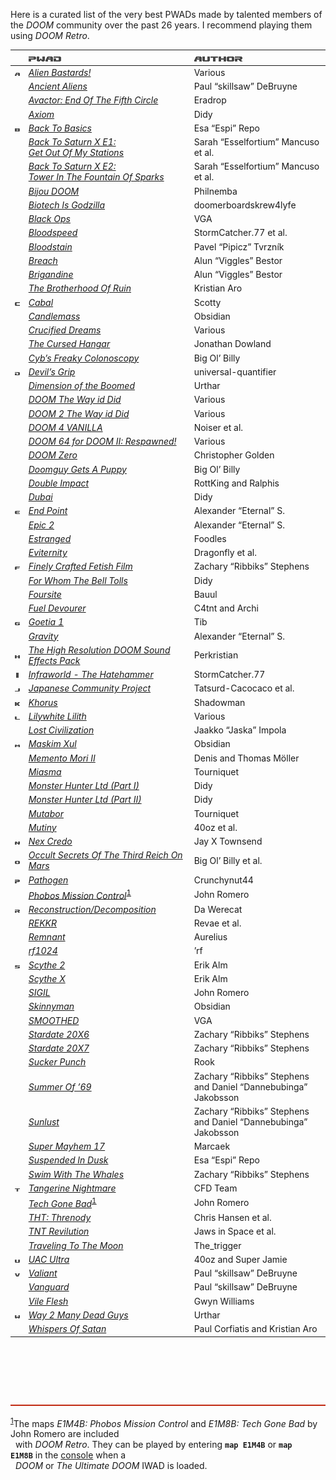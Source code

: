 Here is a curated list of the very best PWADs made by talented members of the *DOOM* community over the past 26 years. I recommend playing them using *DOOM Retro*.

&nbsp; | ![](https://github.com/bradharding/www.doomretro.com/blob/master/wiki/pwad.png?raw=true) | ![](https://github.com/bradharding/www.doomretro.com/blob/master/wiki/author.png?raw=true)
:---: | :--- | :---
![](https://github.com/bradharding/www.doomretro.com/blob/master/wiki/a.png?raw=true) | [*Alien Bastards!*](https://www.doomworld.com/idgames/levels/doom2/Ports/d-f/dbp13)|Various
&nbsp; | [*Ancient Aliens*](https://www.doomworld.com/idgames/levels/doom2/Ports/megawads/aaliens)|Paul “skillsaw” DeBruyne
&nbsp; | [*Avactor: End Of The Fifth Circle*](https://www.doomworld.com/forum/topic/101647/)|Eradrop
&nbsp; | [*Axiom*](https://www.doomworld.com/idgames/levels/doom2/Ports/a-c/axiom)|Didy
![](https://github.com/bradharding/www.doomretro.com/blob/master/wiki/b.png?raw=true) | [*Back To Basics*](https://www.doomworld.com/idgames/levels/doom/a-c/b2b)|Esa “Espi” Repo
&nbsp; | [*Back To Saturn X E1:<br>Get Out Of My Stations*](https://www.doomworld.com/idgames/levels/doom2/megawads/btsx_e1)|Sarah “Esselfortium” Mancuso et al.
&nbsp; | [*Back To Saturn X E2:<br>Tower In The Fountain Of Sparks*](https://www.doomworld.com/forum/topic/69960/)|Sarah “Esselfortium” Mancuso et al.
&nbsp; | [*Bijou DOOM*](https://www.doomworld.com/idgames/levels/doom/megawads/bijou)|Philnemba
&nbsp; | [*Biotech Is Godzilla*](https://www.doomworld.com/idgames/levels/doom2/Ports/d-f/dbp22)|doomerboardskrew4lyfe
&nbsp; | [*Black Ops*](https://www.doomworld.com/forum/topic/84859/)|VGA
&nbsp; | [*Bloodspeed*](https://www.doomworld.com/forum/topic/103298/)|StormCatcher.77 et al.
&nbsp; | [*Bloodstain*](https://www.doomworld.com/idgames/levels/doom2/Ports/megawads/bstain)|Pavel “Pipicz” Tvrzník
&nbsp; | [*Breach*](https://www.doomworld.com/idgames/levels/doom2/Ports/a-c/breach)|Alun “Viggles” Bestor
&nbsp; | [*Brigandine*](https://www.doomworld.com/forum/topic/92776/)|Alun “Viggles” Bestor
&nbsp; | [*The Brotherhood Of Ruin*](https://www.doomworld.com/idgames/levels/doom2/p-r/ruinbros)|Kristian Aro
![](https://github.com/bradharding/www.doomretro.com/blob/master/wiki/c.png?raw=true) | [*Cabal*](https://www.doomworld.com/forum/topic/102961/)|Scotty
&nbsp; | [*Candlemass*](https://www.doomworld.com/forum/topic/113688/)|Obsidian
&nbsp; | [*Crucified Dreams*](https://www.doomworld.com/idgames/levels/doom2/deathmatch/Ports/megawads/crudream)|Various
&nbsp; | [*The Cursed Hangar*](https://www.doomworld.com/idgames/levels/doom/Ports/g-i/hangar)|Jonathan Dowland
&nbsp; | [*Cyb’s Freaky Colonoscopy*](https://www.doomworld.com/forum/topic/109554/)|Big Ol’ Billy
![](https://github.com/bradharding/www.doomretro.com/blob/master/wiki/d.png?raw=true) | [*Devil’s Grip*](https://www.doomworld.com/forum/topic/112468-devils-grip-a-boom-compatible-episode-rc1-released/)|universal-quantifier
&nbsp; | [*Dimension of the Boomed*](https://www.moddb.com/mods/dimension-of-the-boomed/downloads/dimension-of-the-boomed-vanilla-boom)|Urthar
&nbsp; | [*DOOM The Way id Did*](https://www.doomworld.com/idgames/levels/doom/megawads/dtwid)|Various
&nbsp; | [*DOOM 2 The Way id Did*](https://www.doomworld.com/idgames/levels/doom2/megawads/d2twid)|Various
&nbsp; | [*DOOM 4 VANILLA*](https://www.doomworld.com/forum/topic/108725/)|Noiser et al.
&nbsp; | [*DOOM 64 for DOOM II: Respawned!*](https://www.doomworld.com/idgames/levels/doom2/megawads/d64d2)|Various
&nbsp; | [*DOOM Zero*](https://www.moddb.com/mods/doom-zero)|Christopher Golden
&nbsp; | [*Doomguy Gets A Puppy*](https://www.doomworld.com/idgames/levels/doom2/Ports/p-r/puppy)|Big Ol’ Billy
&nbsp; | [*Double Impact*](https://www.doomworld.com/idgames/levels/doom/Ports/d-f/dbimpact)|RottKing and Ralphis
&nbsp; | [*Dubai*](https://www.doomworld.com/idgames/levels/doom2/Ports/d-f/dubai)|Didy
![](https://github.com/bradharding/www.doomretro.com/blob/master/wiki/e.png?raw=true) | [*End Point*](https://www.doomworld.com/idgames/levels/doom2/Ports/d-f/endpoint)|Alexander “Eternal” S.
&nbsp; | [*Epic 2*](https://www.doomworld.com/idgames/levels/doom2/megawads/epic2)|Alexander “Eternal” S.
&nbsp; | [*Estranged*](https://www.doomworld.com/idgames/levels/doom2/Ports/megawads/estrangd)|Foodles
&nbsp; | [*Eviternity*](https://www.doomworld.com/idgames/levels/doom2/Ports/megawads/eviternity)|Dragonfly et al.
![](https://github.com/bradharding/www.doomretro.com/blob/master/wiki/f.png?raw=true) | [*Finely Crafted Fetish Film*](https://www.doomworld.com/forum/topic/104608/)|Zachary “Ribbiks” Stephens
&nbsp; | [*For Whom The Bell Tolls*](https://www.doomworld.com/idgames/levels/doom2/Ports/a-c/belltoll)|Didy
&nbsp; | [*Foursite*](https://www.doomworld.com/idgames/levels/doom2/Ports/d-f/foursite)|Bauul
&nbsp; | [*Fuel Devourer*](https://www.doomworld.com/idgames/levels/doom2/Ports/d-f/fueldevr)|C4tnt and Archi
![](https://github.com/bradharding/www.doomretro.com/blob/master/wiki/g.png?raw=true) | [*Goetia 1*](https://www.doomworld.com/idgames/levels/doom/g-i/goetia1)|Tib
&nbsp; | [*Gravity*](https://www.doomworld.com/idgames/levels/doom2/Ports/g-i/gravity)|Alexander “Eternal” S.
![](https://github.com/bradharding/www.doomretro.com/blob/master/wiki/h.png?raw=true) | [*The High Resolution DOOM Sound Effects Pack*](http://www.perkristian.net/game_doom-sfx.shtml)|Perkristian
![](https://github.com/bradharding/www.doomretro.com/blob/master/wiki/i.png?raw=true) | [*Infraworld - The Hatehammer*](https://www.doomworld.com/forum/topic/107367/)|StormCatcher.77
![](https://github.com/bradharding/www.doomretro.com/blob/master/wiki/j.png?raw=true) | [*Japanese Community Project*](https://www.doomworld.com/idgames/levels/doom2/Ports/megawads/jpcp)|Tatsurd-Cacocaco et al.
![](https://github.com/bradharding/www.doomretro.com/blob/master/wiki/k.png?raw=true) | [*Khorus*](https://www.doomworld.com/idgames/levels/doom2/Ports/j-l/khorus)|Shadowman
![](https://github.com/bradharding/www.doomretro.com/blob/master/wiki/l.png?raw=true) | [*Lilywhite Lilith*](https://www.doomworld.com/idgames/levels/doom2/Ports/d-f/dbp11)|Various
&nbsp; | [*Lost Civilization*](https://www.doomworld.com/idgames/levels/doom2/Ports/megawads/joi_lstcv15)|Jaakko “Jaska” Impola
![](https://github.com/bradharding/www.doomretro.com/blob/master/wiki/m.png?raw=true) | [*Maskim Xul*](https://www.doomworld.com/files/file/19071-maskim-xul/)|Obsidian
&nbsp; | [*Memento Mori II*](https://www.doomworld.com/idgames/themes/mm/mm2)|Denis and Thomas Möller
&nbsp; | [*Miasma*](https://www.doomworld.com/idgames/levels/doom2/Ports/m-o/miasma)|Tourniquet
&nbsp; | [*Monster Hunter Ltd (Part I)*](https://www.doomworld.com/idgames/levels/doom2/Ports/m-o/mohu1)|Didy
&nbsp; | [*Monster Hunter Ltd (Part II)*](https://www.doomworld.com/idgames/levels/doom2/Ports/m-o/mohu2)|Didy
&nbsp; | [*Mutabor*](https://www.doomworld.com/forum/topic/112651/)|Tourniquet
&nbsp; | [*Mutiny*](https://www.doomworld.com/idgames/levels/doom2/Ports/megawads/mutiny)|40oz et al.
![](https://github.com/bradharding/www.doomretro.com/blob/master/wiki/n.png?raw=true) | [*Nex Credo*](https://www.doomworld.com/idgames/levels/doom2/m-o/nexcredo)|Jay X Townsend
![](https://github.com/bradharding/www.doomretro.com/blob/master/wiki/o.png?raw=true) | [*Occult Secrets Of The Third Reich On Mars*](https://www.doomworld.com/forum/topic/112484/)|Big Ol’ Billy et al.
![](https://github.com/bradharding/www.doomretro.com/blob/master/wiki/p.png?raw=true) | [*Pathogen*](https://www.doomworld.com/forum/topic/112939/)|Crunchynut44
&nbsp; | <a name="phobosmissioncontrol"></a>[*Phobos Mission Control*](https://www.doomworld.com/idgames/levels/doom/Ports/d-f/e1m4b)<sup>[1](#1)</sup>|John Romero
![](https://github.com/bradharding/www.doomretro.com/blob/master/wiki/r.png?raw=true) | [*Reconstruction/Decomposition*](https://www.doomworld.com/idgames/levels/doom2/Ports/p-r/rc-dc)|Da Werecat
&nbsp; | [*REKKR*](http://manbitesshark.com/)|Revae et al.
&nbsp; | [*Remnant*](https://www.doomworld.com/idgames/levels/doom2/Ports/p-r/remnant)|Aurelius
&nbsp; | [*rf1024*](https://www.doomworld.com/idgames/levels/doom2/Ports/p-r/rf_1024)|’rf
![](https://github.com/bradharding/www.doomretro.com/blob/master/wiki/s.png?raw=true) | [*Scythe 2*](https://www.doomworld.com/idgames/levels/doom2/Ports/megawads/scythe2)|Erik Alm
&nbsp; | [*Scythe X*](https://www.doomworld.com/idgames/levels/doom2/Ports/s-u/scythex)|Erik Alm
&nbsp; | [*SIGIL*](https://www.romerogames.ie/sigil)|John Romero
&nbsp; | [*Skinnyman*](https://www.doomworld.com/idgames/levels/doom2/Ports/s-u/skinny)|Obsidian
&nbsp; | [*SMOOTHED*](https://www.doomworld.com/forum/topic/85991/)|VGA
&nbsp; | [*Stardate 20X6*](https://www.doomworld.com/idgames/levels/doom2/Ports/s-u/stardate)|Zachary “Ribbiks” Stephens
&nbsp; | [*Stardate 20X7*](https://www.doomworld.com/idgames/levels/doom2/Ports/s-u/sd20x7)|Zachary “Ribbiks” Stephens
&nbsp; | [*Sucker Punch*](https://www.doomworld.com/idgames/levels/doom2/Ports/s-u/sckrpnch)|Rook
&nbsp; | [*Summer Of ’69*](https://www.doomworld.com/idgames/levels/doom2/Ports/s-u/summer69)|Zachary “Ribbiks” Stephens<br>and Daniel “Dannebubinga” Jakobsson
&nbsp; | [*Sunlust*](https://www.doomworld.com/idgames/levels/doom2/Ports/megawads/sunlust)|Zachary “Ribbiks” Stephens<br>and Daniel “Dannebubinga” Jakobsson
&nbsp; | [*Super Mayhem 17*](https://www.doomworld.com/idgames/levels/doom2/Ports/megawads/mayhem17)|Marcaek
&nbsp; | [*Suspended In Dusk*](https://www.doomworld.com/idgames/levels/doom2/s-u/sid)|Esa “Espi” Repo
&nbsp; | [*Swim With The Whales*](https://www.doomworld.com/idgames/levels/doom2/Ports/s-u/swtw)|Zachary “Ribbiks” Stephens
![](https://github.com/bradharding/www.doomretro.com/blob/master/wiki/t.png?raw=true) | [*Tangerine Nightmare*](https://www.doomworld.com/idgames/levels/doom2/Ports/s-u/tn)|CFD Team
&nbsp; | [*Tech Gone Bad*](https://www.doomworld.com/idgames/levels/doom/Ports/d-f/e1m8b)<sup>[1](#1)</sup>|John Romero
&nbsp; | [*THT: Threnody*](https://www.doomworld.com/idgames/levels/doom2/Ports/megawads/thtthren)|Chris Hansen et al.
&nbsp; | [*TNT Revilution*](https://www.doomworld.com/idgames/levels/doom2/megawads/tntr)|Jaws in Space et al.
&nbsp; | [*Traveling To The Moon*](https://www.doomworld.com/idgames/levels/doom2/Ports/s-u/travmoon)|The_trigger
![](https://github.com/bradharding/www.doomretro.com/blob/master/wiki/u.png?raw=true) | [*UAC Ultra*](https://www.doomworld.com/idgames/levels/doom2/Ports/s-u/uacultra)|40oz and Super Jamie
![](https://github.com/bradharding/www.doomretro.com/blob/master/wiki/v.png?raw=true) | [*Valiant*](https://www.doomworld.com/idgames/?file=levels/doom2/Ports/megawads/valiant)|Paul “skillsaw” DeBruyne
&nbsp; | [*Vanguard*](https://www.doomworld.com/idgames/levels/doom2/Ports/v-z/vanguard)|Paul “skillsaw” DeBruyne
&nbsp; | [*Vile Flesh*](https://www.doomworld.com/idgames/levels/doom2/Ports/megawads/vile)|Gwyn Williams
![](https://github.com/bradharding/www.doomretro.com/blob/master/wiki/w.png?raw=true) | [*Way 2 Many Dead Guys*](https://www.doomworld.com/forum/topic/71259/)|Urthar
&nbsp; | [*Whispers Of Satan*](https://www.doomworld.com/idgames/levels/doom2/Ports/megawads/wos)|Paul Corfiatis and Kristian Aro

<br>
<br>
<br>
<br>

![](https://github.com/bradharding/www.doomretro.com/blob/master/wiki/bigdivider.png?raw=true)

<a name="1"></a><sup>[1](#phobosmissioncontrol)</sup>The maps *E1M4B: Phobos Mission Control* and *E1M8B: Tech Gone Bad* by John Romero are included<br>&nbsp;&nbsp;with *DOOM Retro*. They can be played by entering <code><b>map E1M4B</b></code> or <code><b>map E1M8B</b></code> in the [console](https://github.com/bradharding/doomretro/wiki/THE-CONSOLE) when a<br>&nbsp;&nbsp;*DOOM* or *The Ultimate DOOM* IWAD is loaded.